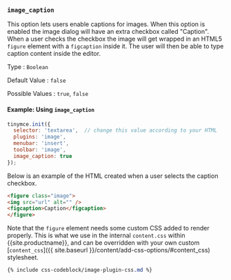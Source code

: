 ### `image_caption`

This option lets users enable captions for images. When this option is enabled the image dialog will have an extra checkbox called "Caption". When a user checks the checkbox the image will get wrapped in an HTML5 `figure` element with a `figcaption` inside it. The user will then be able to type caption content inside the editor.

Type
: `Boolean`

Default Value
: `false`

Possible Values
: `true`, `false`

#### Example: Using `image_caption`

```js
tinymce.init({
  selector: 'textarea',  // change this value according to your HTML
  plugins: 'image',
  menubar: 'insert',
  toolbar: 'image',
  image_caption: true
});
```

Below is an example of the HTML created when a user selects the caption checkbox.

```html
<figure class="image">
<img src="url" alt="" />
<figcaption>Caption</figcaption>
</figure>
```

Note that the `figure` element needs some custom CSS added to render properly. This is what we use in the internal `content.css` within {{site.productname}}, and can be overridden with your own custom [`content_css`]({{ site.baseurl }}/content/add-css-options/#content_css) stylesheet.

```css
{% include css-codeblock/image-plugin-css.md %}
```
